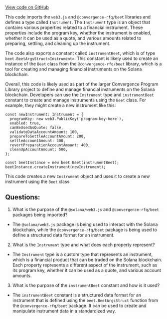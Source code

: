 [View code on GitHub](https://github.com/convergence-rfq/convergence-program-library/rfq/js/generated/types/Instrument.d.ts)

This code imports the `web3.js` and `@convergence-rfq/beet` libraries and defines a type called `Instrument`. The `Instrument` type is an object that contains various properties related to a financial instrument. These properties include the program key, whether the instrument is enabled, whether it can be used as a quote, and various amounts related to preparing, settling, and cleaning up the instrument.

The code also exports a constant called `instrumentBeet`, which is of type `beet.BeetArgsStruct<Instrument>`. This constant is likely used to create an instance of the `Beet` class from the `@convergence-rfq/beet` library, which is a tool for creating and managing financial instruments on the Solana blockchain.

Overall, this code is likely used as part of the larger Convergence Program Library project to define and manage financial instruments on the Solana blockchain. Developers can use the `Instrument` type and `instrumentBeet` constant to create and manage instruments using the `Beet` class. For example, they might create a new instrument like this:

```
const newInstrument: Instrument = {
  programKey: new web3.PublicKey('program-key-here'),
  enabled: true,
  canBeUsedAsQuote: false,
  validateDataAccountAmount: 100,
  prepareToSettleAccountAmount: 200,
  settleAccountAmount: 300,
  revertPreparationAccountAmount: 400,
  cleanUpAccountAmount: 500,
};

const beetInstance = new beet.Beet(instrumentBeet);
beetInstance.createInstrument(newInstrument);
```

This code creates a new `Instrument` object and uses it to create a new instrument using the `Beet` class.
## Questions: 
 1. What is the purpose of the `@solana/web3.js` and `@convergence-rfq/beet` packages being imported?
- The `@solana/web3.js` package is being used to interact with the Solana blockchain, while the `@convergence-rfq/beet` package is being used to define a structured data format for an instrument.

2. What is the `Instrument` type and what does each property represent?
- The `Instrument` type is a custom type that represents an instrument, which is a financial product that can be traded on the Solana blockchain. Each property represents a different aspect of the instrument, such as its program key, whether it can be used as a quote, and various account amounts.

3. What is the purpose of the `instrumentBeet` constant and how is it used?
- The `instrumentBeet` constant is a structured data format for an instrument that is defined using the `beet.BeetArgsStruct` function from the `@convergence-rfq/beet` package. It can be used to create and manipulate instrument data in a standardized way.